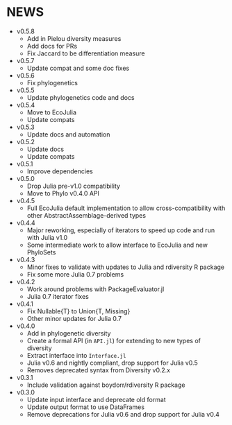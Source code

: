 # NEWS

- v0.5.8
  - Add in Pielou diversity measures
  - Add docs for PRs
  - Fix Jaccard to be differentiation measure
- v0.5.7
  - Update compat and some doc fixes
- v0.5.6
  - Fix phylogenetics
- v0.5.5
  - Update phylogenetics code and docs
- v0.5.4
  - Move to EcoJulia
  - Update compats
- v0.5.3
  - Update docs and automation
- v0.5.2
  - Update docs
  - Update compats
- v0.5.1
  - Improve dependencies
- v0.5.0
  - Drop Julia pre-v1.0 compatibility
  - Move to Phylo v0.4.0 API
- v0.4.5
  - Full EcoJulia default implementation to allow cross-compatibility with other AbstractAssemblage-derived types
- v0.4.4
  - Major reworking, especially of iterators to speed up code and run with Julia v1.0
  - Some intermediate work to allow interface to EcoJulia and new PhyloSets
- v0.4.3
  - Minor fixes to validate with updates to Julia and rdiversity R package
  - Fix some more Julia 0.7 problems
- v0.4.2
  - Work around problems with PackageEvaluator.jl
  - Julia 0.7 iterator fixes
- v0.4.1
  - Fix Nullable{T} to Union{T, Missing}
  - Other minor updates for Julia 0.7
- v0.4.0
  - Add in phylogenetic diversity
  - Create a formal API (in `API.jl`) for extending to new types of diversity
  - Extract interface into `Interface.jl`
  - Julia v0.6 and nightly compliant, drop support for Julia v0.5
  - Removes deprecated syntax from Diversity v0.2.x
- v0.3.1
  - Include validation against boydorr/rdiversity R package
- v0.3.0
  - Update input interface and deprecate old format
  - Update output format to use DataFrames
  - Remove deprecations for Julia v0.6 and drop support for Julia v0.4
